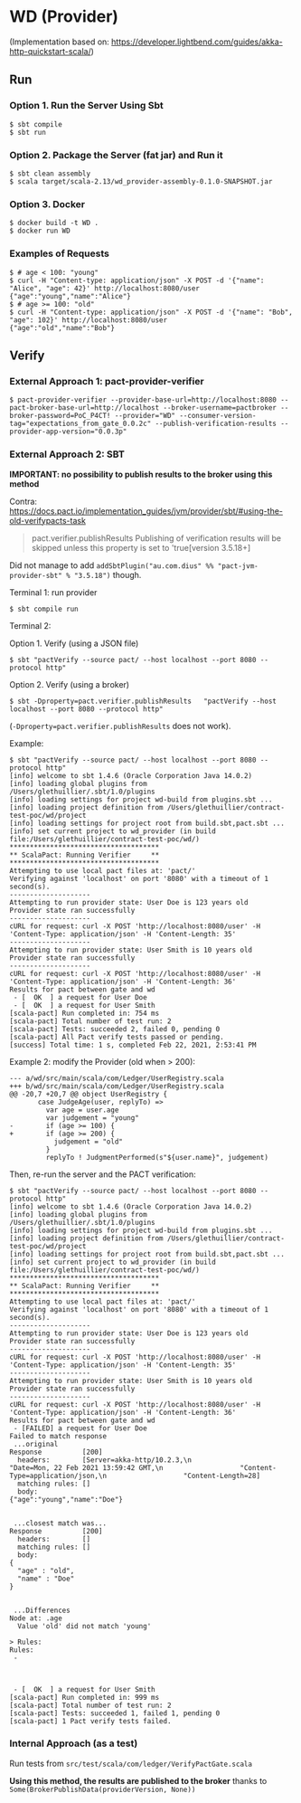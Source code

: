 # WD (Provider)

(Implementation based on: https://developer.lightbend.com/guides/akka-http-quickstart-scala/)

## Run

### Option 1. Run the Server Using Sbt
```
$ sbt compile
$ sbt run
```

### Option 2. Package the Server (fat jar) and Run it
```
$ sbt clean assembly 
$ scala target/scala-2.13/wd_provider-assembly-0.1.0-SNAPSHOT.jar
```

### Option 3. Docker

```
$ docker build -t WD .
$ docker run WD
```

### Examples of Requests

```
$ # age < 100: "young"
$ curl -H "Content-type: application/json" -X POST -d '{"name": "Alice", "age": 42}' http://localhost:8080/user
{"age":"young","name":"Alice"}
$ # age >= 100: "old"
$ curl -H "Content-type: application/json" -X POST -d '{"name": "Bob", "age": 102}' http://localhost:8080/user
{"age":"old","name":"Bob"}
```

## Verify

### External Approach 1: pact-provider-verifier

```
$ pact-provider-verifier --provider-base-url=http://localhost:8080 --pact-broker-base-url=http://localhost --broker-username=pactbroker --broker-password=PoC_P4CT! --provider="WD" --consumer-version-tag="expectations_from_gate_0.0.2c" --publish-verification-results --provider-app-version="0.0.3p"
```

### External Approach 2: SBT

**IMPORTANT: no possibility to publish results to the broker using this method**

Contra: https://docs.pact.io/implementation_guides/jvm/provider/sbt/#using-the-old-verifypacts-task

> pact.verifier.publishResults	Publishing of verification results will be skipped unless this property is set to 'true[version 3.5.18+]

Did not manage to add `addSbtPlugin("au.com.dius" %% "pact-jvm-provider-sbt" % "3.5.18")` though.

Terminal 1: run provider
```
$ sbt compile run
```

Terminal 2: 

Option 1. Verify (using a JSON file)
```
$ sbt "pactVerify --source pact/ --host localhost --port 8080 --protocol http"
```

Option 2. Verify (using a broker)
```
$ sbt -Dproperty=pact.verifier.publishResults	"pactVerify --host localhost --port 8080 --protocol http"
```

(`-Dproperty=pact.verifier.publishResults` does not work).

Example:
```
$ sbt "pactVerify --source pact/ --host localhost --port 8080 --protocol http"
[info] welcome to sbt 1.4.6 (Oracle Corporation Java 14.0.2)
[info] loading global plugins from /Users/glethuillier/.sbt/1.0/plugins
[info] loading settings for project wd-build from plugins.sbt ...
[info] loading project definition from /Users/glethuillier/contract-test-poc/wd/project
[info] loading settings for project root from build.sbt,pact.sbt ...
[info] set current project to wd_provider (in build file:/Users/glethuillier/contract-test-poc/wd/)
*************************************
** ScalaPact: Running Verifier     **
*************************************
Attempting to use local pact files at: 'pact/'
Verifying against 'localhost' on port '8080' with a timeout of 1 second(s).
--------------------
Attempting to run provider state: User Doe is 123 years old
Provider state ran successfully
--------------------
cURL for request: curl -X POST 'http://localhost:8080/user' -H 'Content-Type: application/json' -H 'Content-Length: 35'
--------------------
Attempting to run provider state: User Smith is 10 years old
Provider state ran successfully
--------------------
cURL for request: curl -X POST 'http://localhost:8080/user' -H 'Content-Type: application/json' -H 'Content-Length: 36'
Results for pact between gate and wd
 - [  OK  ] a request for User Doe
 - [  OK  ] a request for User Smith
[scala-pact] Run completed in: 754 ms
[scala-pact] Total number of test run: 2
[scala-pact] Tests: succeeded 2, failed 0, pending 0
[scala-pact] All Pact verify tests passed or pending.
[success] Total time: 1 s, completed Feb 22, 2021, 2:53:41 PM
```

Example 2: modify the Provider (old when > 200):

```
--- a/wd/src/main/scala/com/Ledger/UserRegistry.scala
+++ b/wd/src/main/scala/com/Ledger/UserRegistry.scala
@@ -20,7 +20,7 @@ object UserRegistry {
       case JudgeAge(user, replyTo) =>
         var age = user.age
         var judgement = "young"
-        if (age >= 100) {
+        if (age >= 200) {
           judgement = "old"
         }
         replyTo ! JudgmentPerformed(s"${user.name}", judgement)
```

Then, re-run the server and the PACT verification:

```
$ sbt "pactVerify --source pact/ --host localhost --port 8080 --protocol http"
[info] welcome to sbt 1.4.6 (Oracle Corporation Java 14.0.2)
[info] loading global plugins from /Users/glethuillier/.sbt/1.0/plugins
[info] loading settings for project wd-build from plugins.sbt ...
[info] loading project definition from /Users/glethuillier/contract-test-poc/wd/project
[info] loading settings for project root from build.sbt,pact.sbt ...
[info] set current project to wd_provider (in build file:/Users/glethuillier/contract-test-poc/wd/)
*************************************
** ScalaPact: Running Verifier     **
*************************************
Attempting to use local pact files at: 'pact/'
Verifying against 'localhost' on port '8080' with a timeout of 1 second(s).
--------------------
Attempting to run provider state: User Doe is 123 years old
Provider state ran successfully
--------------------
cURL for request: curl -X POST 'http://localhost:8080/user' -H 'Content-Type: application/json' -H 'Content-Length: 35'
--------------------
Attempting to run provider state: User Smith is 10 years old
Provider state ran successfully
--------------------
cURL for request: curl -X POST 'http://localhost:8080/user' -H 'Content-Type: application/json' -H 'Content-Length: 36'
Results for pact between gate and wd
 - [FAILED] a request for User Doe
Failed to match response
 ...original
Response          [200]
  headers:        [Server=akka-http/10.2.3,\n                   "Date=Mon, 22 Feb 2021 13:59:42 GMT,\n                   "Content-Type=application/json,\n                   "Content-Length=28]
  matching rules: []
  body:
{"age":"young","name":"Doe"}


 ...closest match was...
Response          [200]
  headers:        []
  matching rules: []
  body:
{
  "age" : "old",
  "name" : "Doe"
}


 ...Differences
Node at: .age
  Value 'old' did not match 'young'

> Rules:
Rules:
 -



 - [  OK  ] a request for User Smith
[scala-pact] Run completed in: 999 ms
[scala-pact] Total number of test run: 2
[scala-pact] Tests: succeeded 1, failed 1, pending 0
[scala-pact] 1 Pact verify tests failed.
```

### Internal Approach (as a test)

Run tests from `src/test/scala/com/ledger/VerifyPactGate.scala`

**Using this method, the results are published to the broker** thanks to `Some(BrokerPublishData(providerVersion, None))`
